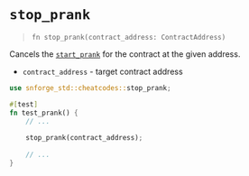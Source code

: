 # `stop_prank`

> `fn stop_prank(contract_address: ContractAddress)`

Cancels the [`start_prank`](./start_prank.md) for the contract at the given address.

- `contract_address` - target contract address

```rust
use snforge_std::cheatcodes::stop_prank;

#[test]
fn test_prank() {
    // ...
    
    stop_prank(contract_address);
    
    // ...
}
```
